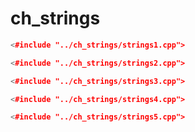 # ch_strings #

```cpp
<#include "../ch_strings/strings1.cpp">
```

```cpp
<#include "../ch_strings/strings2.cpp">
```

```cpp
<#include "../ch_strings/strings3.cpp">
```

```cpp
<#include "../ch_strings/strings4.cpp">
```

```cpp
<#include "../ch_strings/strings5.cpp">
```

